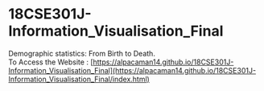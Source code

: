# 18CSE301J-Information_Visualisation_Final
Demographic statistics: From Birth to Death.<br>
To Access the Website : [https://alpacaman14.github.io/18CSE301J-Information_Visualisation_Final](https://alpacaman14.github.io/18CSE301J-Information_Visualisation_Final/index.html)
